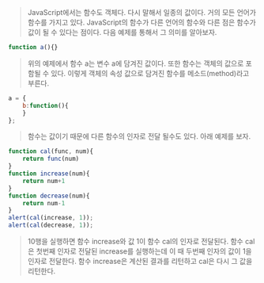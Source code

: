 > JavaScript에서는 함수도 객체다. 다시 말해서 일종의 값이다. 거의 모든 언어가 함수를 가지고 있다. JavaScript의 함수가 다른 언어의 함수와 다른 점은 함수가 값이 될 수 있다는 점이다. 다음 예제를 통해서 그 의미를 알아보자.
```javascript
function a(){}
```
> 위의 예제에서 함수 a는 변수 a에 담겨진 값이다. 또한 함수는 객체의 값으로 포함될 수 있다. 이렇게 객체의 속성 값으로 담겨진 함수를 메소드(method)라고 부른다.
```javascript
a = {
    b:function(){
    }
};
```
> 함수는 값이기 때문에 다른 함수의 인자로 전달 될수도 있다. 아래 예제를 보자.
```javascript
function cal(func, num){
    return func(num)
}
function increase(num){
    return num+1
}
function decrease(num){
    return num-1
}
alert(cal(increase, 1));
alert(cal(decrease, 1));
```
> 10행을 실행하면 함수 increase와 값 1이 함수 cal의 인자로 전달된다. 함수 cal은 첫번째 인자로 전달된 increase를 실행하는데 이 때 두번째 인자의 값이 1을 인자로 전달한다. 함수 increase은 계산된 결과를 리턴하고 cal은 다시 그 값을 리턴한다.
